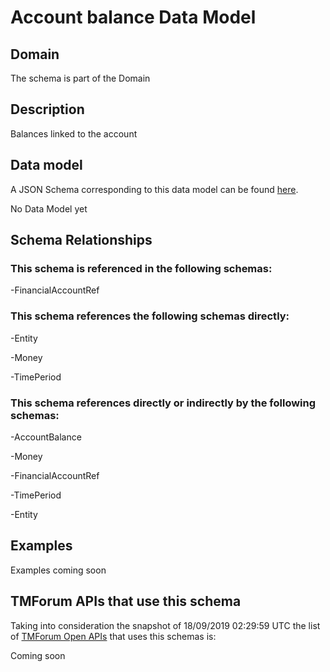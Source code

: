 # Account balance Data Model

## Domain

The  schema is part of the  Domain

## Description

Balances linked to the account

## Data model

A JSON Schema corresponding to this data model can be found
[here](https://github.com/tmforum-rand/schemas/blob/master/EngagedParty/AccountBalance.schema.json).

No Data Model yet

## Schema Relationships

### This schema is referenced in the following schemas:

-FinancialAccountRef

### This schema references the following schemas directly:

-Entity

-Money

-TimePeriod

### This schema references directly or indirectly by the following schemas:

-AccountBalance

-Money

-FinancialAccountRef

-TimePeriod

-Entity



## Examples

Examples coming soon

## TMForum APIs that use this schema

Taking into consideration the snapshot of 18/09/2019 02:29:59 UTC the list of [TMForum Open APIs](https://www.tmforum.org/open-apis/) that uses this schemas is:

Coming soon